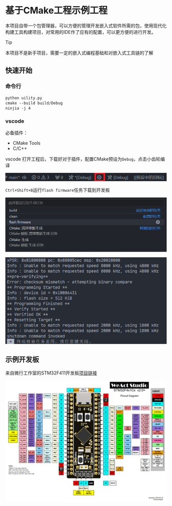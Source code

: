 # 基于CMake工程示例工程

本项目自带一个包管理器，可以方便的管理开发嵌入式软件所需的包，使用现代化构建工具构建项目，对常用的IDE作了应有的配置，可以更方便的进行开发。

> [!tip]
> 本项目不是新手项目，需要一定的嵌入式编程基础和对嵌入式工具链的了解

## 快速开始

### 命令行

```shell
python uility.py
cmake --build build/Debug
ninjia -j 4
```

### vscode

必备插件：

- CMake Tools
- C/C++

vscode 打开工程后，下载好对于插件，配置CMake预设为`Debug`，点击小齿轮编译

![alt text](figures/settingCmake.png)

`Ctrl+Shift+B`运行`flash firmware`任务下载到开发板

![task flash-firmware](figures/image.png)

![download 示例](figures/image-1.png)

## 示例开发板

来自微行工作室的STM32F411开发板[项目链接](https://gitee.com/WeAct-TC/WeActStudio.MiniSTM32F4x1)

![STM32F4x1_PinoutDiagram_RichardBalint](figures/STM32F4x1_PinoutDiagram_RichardBalint.png)
